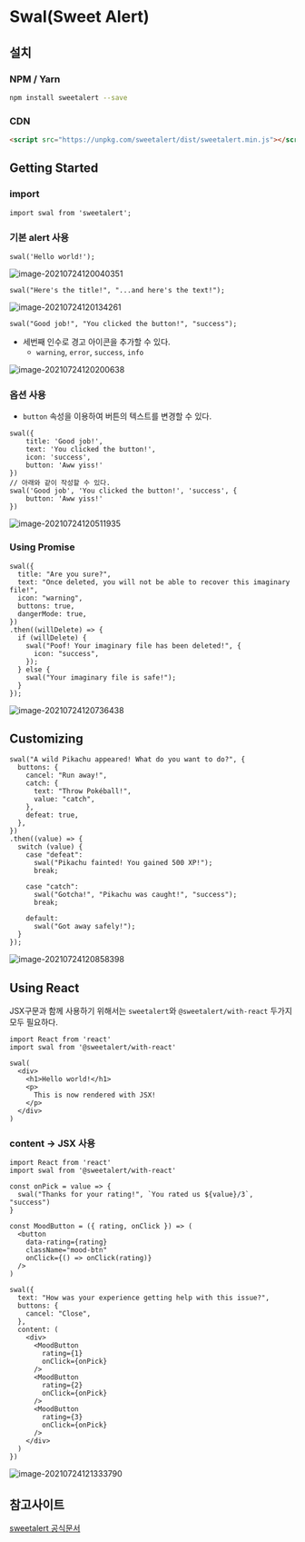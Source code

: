# Swal(Sweet Alert)



## 설치

### NPM / Yarn

```bash
npm install sweetalert --save
```



### CDN

```html
<script src="https://unpkg.com/sweetalert/dist/sweetalert.min.js"></script>
```



## Getting Started

### import

```react
import swal from 'sweetalert';
```



### 기본 alert 사용

```react
swal('Hello world!');
```

![image-20210724120040351](C:\Users\INNOGRID\AppData\Roaming\Typora\typora-user-images\image-20210724120040351.png)

```react
swal("Here's the title!", "...and here's the text!");
```

![image-20210724120134261](C:\Users\INNOGRID\AppData\Roaming\Typora\typora-user-images\image-20210724120134261.png)

```react
swal("Good job!", "You clicked the button!", "success");
```

- 세번째 인수로 경고 아이콘을 추가할 수 있다.
  - `warning`, `error`, `success`, `info`

![image-20210724120200638](C:\Users\INNOGRID\AppData\Roaming\Typora\typora-user-images\image-20210724120200638.png)

### 옵션 사용

- `button` 속성을 이용하여 버튼의 텍스트를 변경할 수 있다.

```react
swal({
    title: 'Good job!',
    text: 'You clicked the button!',
    icon: 'success',
    button: 'Aww yiss!'
})
// 아래와 같이 작성할 수 있다.
swal('Good job', 'You clicked the button!', 'success', {
    button: 'Aww yiss!'
})
```

![image-20210724120511935](C:\Users\INNOGRID\AppData\Roaming\Typora\typora-user-images\image-20210724120511935.png)

### Using Promise

```react
swal({
  title: "Are you sure?",
  text: "Once deleted, you will not be able to recover this imaginary file!",
  icon: "warning",
  buttons: true,
  dangerMode: true,
})
.then((willDelete) => {
  if (willDelete) {
    swal("Poof! Your imaginary file has been deleted!", {
      icon: "success",
    });
  } else {
    swal("Your imaginary file is safe!");
  }
});
```

![image-20210724120736438](C:\Users\INNOGRID\AppData\Roaming\Typora\typora-user-images\image-20210724120736438.png)



## Customizing

```react
swal("A wild Pikachu appeared! What do you want to do?", {
  buttons: {
    cancel: "Run away!",
    catch: {
      text: "Throw Pokéball!",
      value: "catch",
    },
    defeat: true,
  },
})
.then((value) => {
  switch (value) {
    case "defeat":
      swal("Pikachu fainted! You gained 500 XP!");
      break;
 
    case "catch":
      swal("Gotcha!", "Pikachu was caught!", "success");
      break;
 
    default:
      swal("Got away safely!");
  }
});
```

![image-20210724120858398](C:\Users\INNOGRID\AppData\Roaming\Typora\typora-user-images\image-20210724120858398.png)



## Using React

JSX구문과 함께 사용하기 위해서는 `sweetalert`와 `@sweetalert/with-react` 두가지 모두 필요하다.

```react
import React from 'react'
import swal from '@sweetalert/with-react'
 
swal(
  <div>
    <h1>Hello world!</h1>
    <p>
      This is now rendered with JSX!
    </p>
  </div>
)
```



### content → JSX 사용

```react
import React from 'react'
import swal from '@sweetalert/with-react'
 
const onPick = value => {
  swal("Thanks for your rating!", `You rated us ${value}/3`, "success")
}
 
const MoodButton = ({ rating, onClick }) => (
  <button 
    data-rating={rating}
    className="mood-btn" 
    onClick={() => onClick(rating)}
  />
)
 
swal({
  text: "How was your experience getting help with this issue?",
  buttons: {
    cancel: "Close",
  },
  content: (
    <div>
      <MoodButton 
        rating={1} 
        onClick={onPick}
      />
      <MoodButton 
        rating={2} 
        onClick={onPick}
      />
      <MoodButton 
        rating={3} 
        onClick={onPick}
      />
    </div>
  )
})
```

![image-20210724121333790](C:\Users\INNOGRID\AppData\Roaming\Typora\typora-user-images\image-20210724121333790.png)



## 참고사이트

[sweetalert 공식문서](https://sweetalert.js.org/guides/#using-with-libraries)

